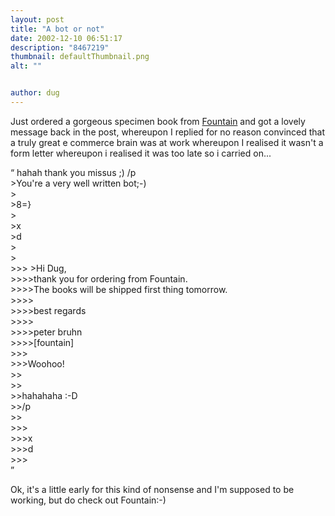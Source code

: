 ```yaml
---
layout: post
title: "A bot or not"
date: 2002-12-10 06:51:17
description: "8467219"
thumbnail: defaultThumbnail.png
alt: ""


author: dug
---
```


<p>Just ordered a gorgeous specimen book from <a href="http://www.fountain.nu/">Fountain</a> and got a lovely message back in the post, whereupon I replied for no reason convinced that a truly great e commerce brain was at work whereupon I realised it wasn't a form letter whereupon i realised it was too late so i carried on...</p>

<p><q> hahah thank you missus ;) /p <br /> &gt;You're a very well written bot;-)<br /> &gt;<br /> &gt;8=}<br /> &gt;<br /> &gt;x<br /> &gt;d<br /> &gt;<br /> &gt;<br /> &gt;&gt;&gt; &gt;Hi Dug,<br /> &gt;&gt;&gt;&gt;thank you for ordering from Fountain.<br /> &gt;&gt;&gt;&gt;The books will be shipped first thing tomorrow.<br /> &gt;&gt;&gt;&gt;<br /> &gt;&gt;&gt;&gt;best regards<br /> &gt;&gt;&gt;&gt;<br /> &gt;&gt;&gt;&gt;peter bruhn<br /> &gt;&gt;&gt;&gt;[fountain]<br /> &gt;&gt;&gt;<br /> &gt;&gt;&gt;Woohoo!<br /> &gt;&gt;<br /> &gt;&gt;<br /> &gt;&gt;hahahaha :-D<br /> &gt;&gt;/p<br /> &gt;&gt;<br /> &gt;&gt;&gt;<br /> &gt;&gt;&gt;x<br /> &gt;&gt;&gt;d<br /> &gt;&gt;&gt;<br /> </q></p>

<p>Ok, it's a little early for this kind of nonsense and I'm supposed to be working, but do check out Fountain:-)</p>
